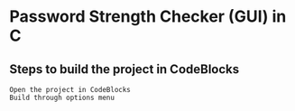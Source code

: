 # Password Strength Checker (GUI) in C

## Steps to build the project in CodeBlocks
```
Open the project in CodeBlocks
Build through options menu
```
